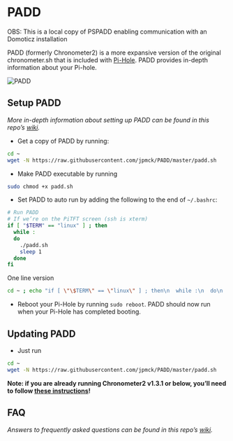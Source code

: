 # PADD

OBS: This is a local copy of PSPADD enabling communication with an Domoticz installation

PADD (formerly Chronometer2) is a more expansive version of the original chronometer.sh that is included with [Pi-Hole](https://pi-hole.net). PADD provides in-depth information about your Pi-hole.

![PADD](https://jpmck.com/img/blog/padd.png)

## Setup PADD
*More in-depth information about setting up PADD can be found in this repo’s [wiki](https://github.com/jpmck/PADD/wiki/Setup).*

- Get a copy of PADD by running:
```bash
cd ~
wget -N https://raw.githubusercontent.com/jpmck/PADD/master/padd.sh
```
- Make PADD executable by running
```bash
sudo chmod +x padd.sh
```
- Set PADD to auto run by adding the following to the end of `~/.bashrc`:
```bash
# Run PADD
# If we’re on the PiTFT screen (ssh is xterm)
if [ "$TERM" == "linux" ] ; then
  while :
  do
    ./padd.sh
    sleep 1
  done
fi
```
One line version
```bash
cd ~ ; echo "if [ \"\$TERM\" == \"linux\" ] ; then\n  while :\n  do\n    ./padd.sh\n    sleep 1\n  done\nfi" | tee ~/.bashrc -a
```
- Reboot your Pi-Hole by running `sudo reboot`. PADD should now run when your Pi-Hole has completed booting.

## Updating PADD
- Just run
```bash
cd ~
wget -N https://raw.githubusercontent.com/jpmck/PADD/master/padd.sh
```

**Note: if you are already running Chronometer2 v1.3.1 or below, you’ll need to follow [these instructions](https://github.com/jpmck/PADD/wiki/Updating-from-Chronometer2)!**

## FAQ
*Answers to frequently asked questions can be found in this repo’s [wiki](https://github.com/jpmck/PADD/wiki/FAQ).*

